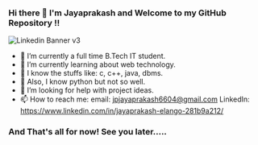 ### Hi there 👋 I'm Jayaprakash and Welcome to my GitHub Repository !!

<!--
**JAYAPRAKASH0001/JAYAPRAKASH0001** is a ✨ _special_ ✨ repository because its `README.md` (this file) appears on your GitHub profile.

Here are some ideas to get you started:

- 🔭 I’m currently a full time B.Tech IT student.
- 🌱 I’m currently learning about web technology.
- 🤯 I know the stuffs like: c, c++, java, dbms.
- 👶 Also, I know python but not so well.
- 🤔 I’m looking for help with project ideas.
- 📫 How to reach me:    email: jpjayaprakash6604@gmail.com
                       LinkedIn: https://www.linkedin.com/in/jayaprakash-elango-281b9a212/

### And That's all for now! See you later.....
-->
![Linkedin Banner v3](https://github.com/JAYAPRAKASH0001/JAYAPRAKASH0001/assets/129868577/4e475437-e2c3-4ab4-a7e6-55880a932f4d)

- 🔭 I’m currently a full time B.Tech IT student.
- 🌱 I’m currently learning about web technology.
- 🤯 I know the stuffs like: c, c++, java, dbms.
- 👶 Also, I know python but not so well.
- 🤔 I’m looking for help with project ideas.
- 📫 How to reach me:    email: jpjayaprakash6604@gmail.com
                       LinkedIn: https://www.linkedin.com/in/jayaprakash-elango-281b9a212/

### And That's all for now! See you later.....
